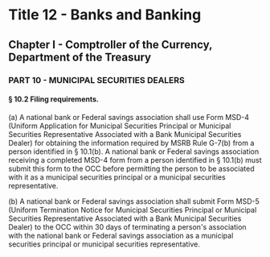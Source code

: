 
# Title 12 - Banks and Banking
## Chapter I - Comptroller of the Currency, Department of the Treasury
### PART 10 - MUNICIPAL SECURITIES DEALERS
#### § 10.2 Filing requirements.

(a) A national bank or Federal savings association shall use Form MSD-4 (Uniform Application for Municipal Securities Principal or Municipal Securities Representative Associated with a Bank Municipal Securities Dealer) for obtaining the information required by MSRB Rule G-7(b) from a person identified in § 10.1(b). A national bank or Federal savings association receiving a completed MSD-4 form from a person identified in § 10.1(b) must submit this form to the OCC before permitting the person to be associated with it as a municipal securities principal or a municipal securities representative.

(b) A national bank or Federal savings association shall submit Form MSD-5 (Uniform Termination Notice for Municipal Securities Principal or Municipal Securities Representative Associated with a Bank Municipal Securities Dealer) to the OCC within 30 days of terminating a person's association with the national bank or Federal savings association as a municipal securities principal or municipal securities representative.
